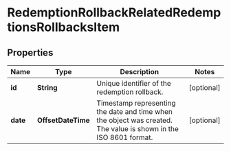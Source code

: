 

# RedemptionRollbackRelatedRedemptionsRollbacksItem


## Properties

| Name | Type | Description | Notes |
|------------ | ------------- | ------------- | -------------|
|**id** | **String** | Unique identifier of the redemption rollback. |  [optional] |
|**date** | **OffsetDateTime** | Timestamp representing the date and time when the object was created. The value is shown in the ISO 8601 format. |  [optional] |



